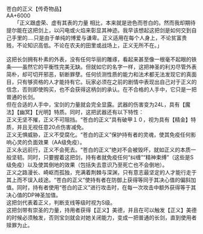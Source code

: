 <title>苍白的正义</title>
<meta name="GENERATOR" content="WinCHM">
<meta http-equiv="Content-Type" content="text/html; charset=gb2312">
<br>苍白的正义【传奇物品】
<br>AA+6000
<br>　　「正义跟虚荣、虚有其表的力量 相比，本来就是逊色而苍白的。然而我却期待提尔能在这把剑上，以闪电或火焰来彰显其神迹。我早该想起这把剑是如何交到自己手里的....只是由于单纯的博爱与谦卑。正义适用在每个人身上，不论贫富贵贱，不论知识高低。不论在农夫的田里或战场上，正义无所不在。」
<br>
<br>这把长剑拥有朴素的外表，没有任何华丽的雕琢，看起来甚至像一根毫不起眼的铁条——虽然它的平衡性完美无缺。但就如它的名字一样，这把神圣的利刃尽管外表简朴，却可切开邪恶，斩断罪孽。任何侦测性质的能力和法术都无法发现它的真面目，只有够资格的人才能持有它。玩家必须在之前的剧情中表现出自己对于正义的信念，否则即使购买，也不会获得这柄剑的承认。在不合格的人手中，它只是一把普通的长剑。
<br>但在合适的人手中，宝剑的力量就会完全显露。武器的伤害变为24L，具有【魔法】【幽冥】【光明】特质。同时，这把武器还有以下特性：
<br>正义无坚不摧，正义不可阻挡。“苍白的正义”具有破甲１０，视为具有【精金】特质，并且无视任意20点伤害减免。
<br>正义无惧威胁，正义不受腐化。“苍白的正义”保护持有者的灵魂，使其免疫任何影响心灵的负面效果（AA级免疫）。
<br>正义永远前行，正义不会死去。“苍白的正义”绝对不会被毁坏，就如正义的本质一般坚韧。同时，只要握着这把剑，持有者就免疫任何“纠缠”“精神束缚”（这些是S级免疫）以及使其倒地的效果（包括失去意识乃至死亡也不会倒地）。
<br>正义之路漫长、崎岖而孤独，充满着荆棘与深渊，只有意志最坚定的人才能行走于其上而不误入歧途。“苍白的正义”使持有者在防御上获得等同于其决心值的偏斜加值。同时，持有者使用“苍白的正义”进行攻击时，在每一次攻击中额外获得等于其决心值的DP神圣加值。
<br>这把剑代表着正义，判断支线等级时视为S级。
<br>这把剑带有崇圣的力量，持用者获得【正义】美德，并且在可以触发【正义】美德的时候必须触发，否则宝剑就会对她关闭能力，变成一把普通的长剑，直到使用者赎罪为止。
<br>